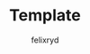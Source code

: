 ---
title: "Template"
summary: "News summary template"
description: "Lorem ipsom or some shit :/. News summary description template"
tags:
- "Nyheter"
- ""
author: "felixryd"
published: true
---